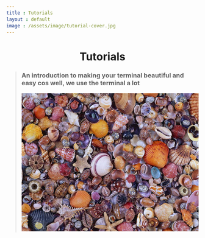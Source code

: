 ```yaml
---
title : Tutorials
layout : default
image : /assets/image/tutorial-cover.jpg
---
```


<h1><center>Tutorials</center></h1>

> ### An introduction to making your terminal beautiful and easy cos well, we use the terminal a lot<br>
> [![seashell-cover](/assets/image/seashell-cover.jpg)](https://theflowdev.github.io/2017/07/08/zsh-and-me.html)